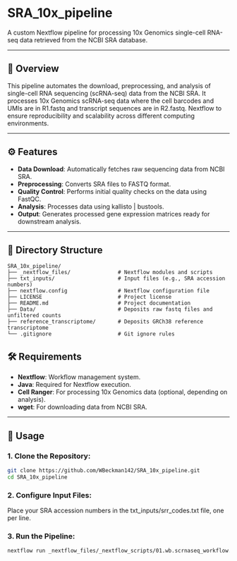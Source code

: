 # SRA_10x_pipeline

A custom Nextflow pipeline for processing 10x Genomics single-cell RNA-seq data retrieved from the NCBI SRA database.

---

## 📌 Overview

This pipeline automates the download, preprocessing, and analysis of single-cell RNA sequencing (scRNA-seq) data from the NCBI SRA. It processes 10x Genomics scRNA-seq data where the cell barcodes and UMIs are in R1.fastq and transcript sequences are in R2.fastq. Nextflow to ensure reproducibility and scalability across different computing environments.

---

## ⚙️ Features

- **Data Download**: Automatically fetches raw sequencing data from NCBI SRA.
- **Preprocessing**: Converts SRA files to FASTQ format.
- **Quality Control**: Performs initial quality checks on the data using FastQC.
- **Analysis**: Processes data using kallisto | bustools.
- **Output**: Generates processed gene expression matrices ready for downstream analysis.


---

## 📂 Directory Structure

```plaintext
SRA_10x_pipeline/
├── _nextflow_files/               # Nextflow modules and scripts
├── txt_inputs/                    # Input files (e.g., SRA accession numbers)
├── nextflow.config                # Nextflow configuration file
├── LICENSE                        # Project license
├── README.md                      # Project documentation
├── Data/                          # Deposits raw fastq files and unfiltered counts
├── reference_transcriptome/       # Deposits GRCh38 reference transcriptome
└── .gitignore                     # Git ignore rules
```

## 🛠️ Requirements

- **Nextflow**: Workflow management system.
- **Java**: Required for Nextflow execution.
- **Cell Ranger**: For processing 10x Genomics data (optional, depending on analysis).
- **wget**: For downloading data from NCBI SRA.

---

## 🚀 Usage

### 1. Clone the Repository:

```bash
git clone https://github.com/WBeckman142/SRA_10x_pipeline.git
cd SRA_10x_pipeline
```

### 2. Configure Input Files:

Place your SRA accession numbers in the txt_inputs/srr_codes.txt file, one per line.

### 3. Run the Pipeline:

```bash
nextflow run _nextflow_files/_nextflow_scripts/01.wb.scrnaseq_workflow.nf --max_reads 300000
```
